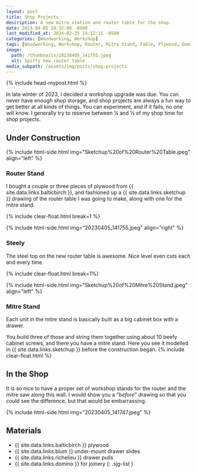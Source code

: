 ```yaml
---
layout: post
title: Shop Projects
description: A new mitre station and router table for the shop.
date: 2023-04-05 18:32:00 -0500
last_modified_at: 2024-02-25 19:12:11 -0500
categories: [Woodworking, Workshop]
tags: [Woodworking, Workshop, Router, Mitre Stand, Table, Plywood, Dominos]
image:
  path: /thumbnails/20230405_141755.jpeg
  alt: Spiffy new router table
media_subpath: /assets/img/posts/shop-projects
---
```

{% include head-mypost.html %}

In late winter of 2023, I decided a workshop upgrade was due. You can never have enough shop storage, and shop projects are always a fun way to get better at all kinds of things. You can experiment, and if it fails, no one will know. I generally try to reserve between &#x00BC; and &#x2153; of my shop time for shop projects.

## Under Construction

{% include html-side.html img="Sketchup%20of%20Router%20Table.jpeg" align="left" %}

### Router Stand

I bought a couple or three pieces of plywood from {{ site.data.links.balticbirch }}, and fashioned up a {{ site.data.links.sketchup }} drawing of the router table I was going to make, along with one for the mitre stand.

{% include clear-float.html break=1 %}

{% include html-side.html img="20230405_141755.jpeg" align="right" %}

### Steely

The steel top on the new router table is awesome. Nice level even cuts each and every time.

{% include clear-float.html break=1%}

{% include html-side.html img="Sketchup%20of%20Mitre%20Stand.jpeg" align="left" %}

### Mitre Stand

Each unit in the mitre stand is basically built as a big cabinet box with a drawer.

You build three of those and string them together using about 10 beefy cabinet screws, and there you have a mitre stand. Here you see it modelled in {{ site.data.links.sketchup }} before the construction began.
{% include clear-float.html %}

## In the Shop

It is so nice to have a proper set of workshop stands for the router and the mitre saw along this wall. I would show you a _"before"_ drawing so that you could see the difference, but that would be embarrassing.

{% include html-side.html img="20230405_141747.jpeg" %}

## Materials

- {{ site.data.links.balticbirch }} plywood
- {{ site.data.links.blum }} under-mount drawer slides
- {{ site.data.links.richelieu }} drawer pulls
- {{ site.data.links.domino }} for joinery
{: .sjg-list }
